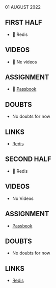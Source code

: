 01 AUGUST 2022

## FIRST HALF

- 🚧 Redis

## VIDEOS

- 🚫 No videos

## ASSIGNMENT

- 🚧 [Passbook](https://github.com/sp18-interns/django-passbook/tree/PPG-003)

## DOUBTS

- No doubts for now

## LINKS

- [Redis](https://en.wikipedia.org/wiki/Redis)

## SECOND HALF

- 🚧 Redis

## VIDEOS

- No Videos

## ASSIGNMENT

- [Passbook](https://github.com/sp18-interns/django-passbook/tree/PPG-003)

## DOUBTS

- No doubts for now

## LINKS

- [Redis](https://redis.io/docs/)
